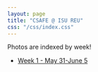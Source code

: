 ```yaml
---
layout: page
title: "CSAFE @ ISU REU"
css: "/css/index.css"
---
```


Photos are indexed by week!

- [Week 1 - May 31-June 5](week1)

